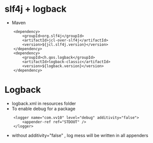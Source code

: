# slf4j + logback

- Maven

~~~
	<dependency>
		<groupId>org.slf4j</groupId>
		<artifactId>jcl-over-slf4j</artifactId>
		<version>${jcl.slf4j.version}</version>
	</dependency>
	<dependency>
		<groupId>ch.qos.logback</groupId>
		<artifactId>logback-classic</artifactId>
		<version>${logback.version}</version>
	</dependency>
~~~

#  Logback

- logback.xml in resources folder
- To enable debug for a package

~~~
    <logger name="com.vv10" level="debug" additivity="false">
        <appender-ref ref="STDOUT" />
    </logger>
~~~

- without additivity="false" , log mess will be written in all appenders
